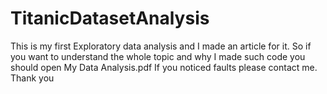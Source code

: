 # TitanicDatasetAnalysis
This is my first Exploratory data analysis and I made an article for it. So if you want to understand the whole topic and why I made such code you should open My Data Analysis.pdf
If you noticed faults please contact me. Thank you
